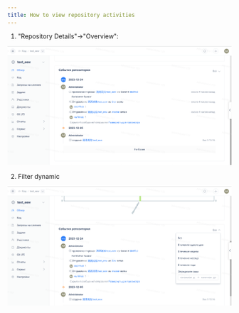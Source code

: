 ```yaml
---
title: How to view repository activities
---
```


1. "Repository Details"->"Overview":

![Image Description](../../../../../assets/image16.png)

2. Filter dynamic

![Image Description](../../../../../assets/image17.png)